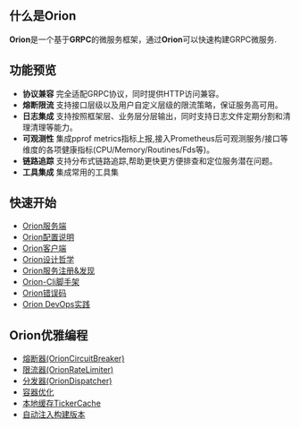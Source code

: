 ## 什么是Orion

**Orion**是一个基于**GRPC**的微服务框架，通过**Orion**可以快速构建GRPC微服务.

## 功能预览

- **协议兼容** 完全适配GRPC协议，同时提供HTTP访问兼容。
- **熔断限流** 支持接口层级以及用户自定义层级的限流策略，保证服务高可用。
- **日志集成** 支持按照框架层、业务层分层输出，同时支持日志文件定期分割和清理清理等能力。
- **可观测性** 集成pprof metrics指标上报,接入Prometheus后可观测服务/接口等维度的各项健康指标(CPU/Memory/Routines/Fds等)。
- **链路追踪** 支持分布式链路追踪,帮助更快更方便排查和定位服务潜在问题。
- **工具集成** 集成常用的工具集

## 快速开始

- [Orion服务端](./docs/doc_get_start.md)
- [Orion配置说明](./docs/doc_config.md) 
- [Orion客户端](./docs/doc_orion_client.md) 
- [Orion设计哲学](./docs/doc_design.md)
- [Orion服务注册&发现](./docs/doc_discovery.md)
- [Orion-Cli脚手架](./docs/doc_cli.md) 
- [Orion错误码](./orpc/codes/codes.go)
- [Orion DevOps实践](./docs/doc_get_start.md)

## Orion优雅编程

- [熔断器(OrionCircuitBreaker)](./docs/doc_circuit_breaker.md)
- [限流器(OrionRateLimiter)](./docs/doc_get_start.md)
- [分发器(OrionDispatcher)](./docs/doc_get_start.md)
- [容器优化](./docs/doc_docker.md)
- [本地缓存TickerCache](./docs/doc_ticker_cache.md)
- [自动注入构建版本](./docs/doc_build_tool.md)
